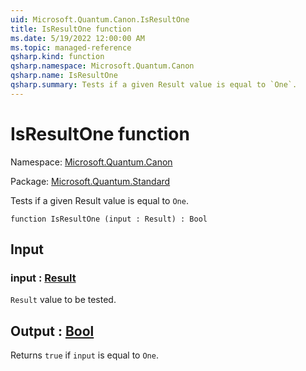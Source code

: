 ```yaml
---
uid: Microsoft.Quantum.Canon.IsResultOne
title: IsResultOne function
ms.date: 5/19/2022 12:00:00 AM
ms.topic: managed-reference
qsharp.kind: function
qsharp.namespace: Microsoft.Quantum.Canon
qsharp.name: IsResultOne
qsharp.summary: Tests if a given Result value is equal to `One`.
---
```


# IsResultOne function

Namespace: [Microsoft.Quantum.Canon](xref:Microsoft.Quantum.Canon)

Package: [Microsoft.Quantum.Standard](https://nuget.org/packages/Microsoft.Quantum.Standard)


Tests if a given Result value is equal to `One`.

```qsharp
function IsResultOne (input : Result) : Bool
```


## Input

### input : [Result](xref:microsoft.quantum.qsharp.valueliterals#result-literal)

`Result` value to be tested.



## Output : [Bool](xref:microsoft.quantum.qsharp.valueliterals#bool-literals)

Returns `true` if `input` is equal to `One`.